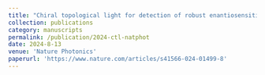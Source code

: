 ```yaml
---
title: "Chiral topological light for detection of robust enantiosensitive observables"
collection: publications
category: manuscripts
permalink: /publication/2024-ctl-natphot
date: 2024-8-13
venue: 'Nature Photonics'
paperurl: 'https://www.nature.com/articles/s41566-024-01499-8'
---
```


